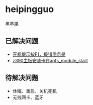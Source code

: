 # heipingguo
黑苹果
## 已解决问题

- [开机提示按F1，报错信息是](cpu_Fan_error.md)
- [z390主板安装卡在apfs_module_start](z390主板安装卡在apfs_module_start.md)





## 待解决问题

- 休眠、重启、关机死机
- 无线网卡、蓝牙
